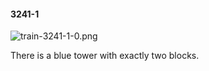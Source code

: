 #### 3241-1
![train-3241-1-0.png](https://github.com/lil-lab/nlvr/raw/master/nlvr/train/images/32/train-3241-1-0.png "train-3241-1-0.png")

There is a blue tower with exactly two blocks.